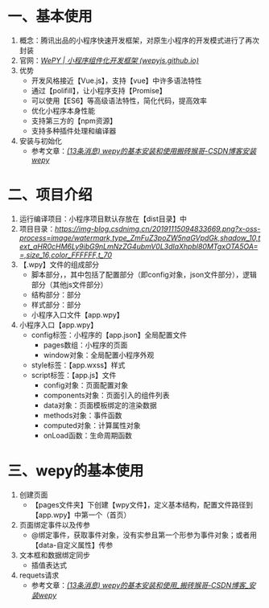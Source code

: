 # 一、基本使用

1. 概念：腾讯出品的小程序快速开发框架，对原生小程序的开发模式进行了再次封装
2. 官网：*[WePY | 小程序组件化开发框架 (wepyjs.github.io)](https://wepyjs.github.io/wepy-docs/)*
3. 优势
   - 开发风格接近【Vue.js】，支持【vue】中许多语法特性
   - 通过【polifill】，让小程序支持【Promise】
   - 可以使用【ES6】等高级语法特性，简化代码，提高效率
   - 优化小程序本身性能
   - 支持第三方的【npm资源】
   - 支持多种插件处理和编译器
4. 安装与初始化
   - 参考文章：*[(13条消息) wepy的基本安装和使用搬砖猴哥-CSDN博客安装wepy](https://blog.csdn.net/weixin_41819098/article/details/103079504?utm_medium=distribute.pc_relevant.none-task-blog-2~default~baidujs_title~default-0.pc_relevant_baidujshouduan&spm=1001.2101.3001.4242)*

# 二、项目介绍

1. 运行编译项目：小程序项目默认存放在【dist目录】中
2. 项目目录：*https://img-blog.csdnimg.cn/20191115094833669.png?x-oss-process=image/watermark,type_ZmFuZ3poZW5naGVpdGk,shadow_10,text_aHR0cHM6Ly9ibG9nLmNzZG4ubmV0L3dlaXhpbl80MTgxOTA5OA==,size_16,color_FFFFFF,t_70*
3. 【.wpy】文件的组成部分
   - 脚本部分，<script></script>，其中包括了配置部分（即config对象，json文件部分），逻辑部分（其他js文件部分）
   - 结构部分：<template></template>部分
   - 样式部分：<style></style>部分
   - 小程序入口文件【app.wpy】
4. 小程序入口【app.wpy】
   - config标签：小程序的【app.json】全局配置文件
     - pages数组：小程序的页面
     - window对象：全局配置小程序外观
   - style标签：【app.wxss】样式
   - script标签：【app.js】文件
     - config对象：页面配置对象
     - components对象：页面引入的组件列表
     - data对象：页面模板绑定的渲染数据
     - methods对象：事件函数
     - computed对象：计算属性对象
     - onLoad函数：生命周期函数

# 三、wepy的基本使用

1. 创建页面
   - 【pages文件夹】下创建【wpy文件】，定义基本结构，配置文件路径到【app.wpy】中第一个（首页）
2. 页面绑定事件以及传参
   - @绑定事件，获取事件对象，没有实参且第一个形参为事件对象；或者用【data-自定义属性】传参
3. 文本框和数据绑定同步
   - 插值表达式
4. requets请求
   - 参考文章：*[(13条消息) wepy的基本安装和使用_搬砖猴哥-CSDN博客_安装wepy](https://blog.csdn.net/weixin_41819098/article/details/103079504?utm_medium=distribute.pc_relevant.none-task-blog-2~default~baidujs_title~default-0.pc_relevant_baidujshouduan&spm=1001.2101.3001.4242)*

